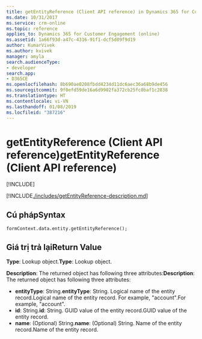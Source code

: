 ```yaml
---
title: getEntityReference (Client API reference) in Dynamics 365 for Customer Engagement| MicrosoftDocs
ms.date: 10/31/2017
ms.service: crm-online
ms.topic: reference
applies_to: Dynamics 365 for Customer Engagement (online)
ms.assetid: 1a66f93d-a47c-4316-91f1-dcf5d09f9d19
author: KumarVivek
ms.author: kvivek
manager: amyla
search.audienceType:
- developer
search.app:
- D365CE
ms.openlocfilehash: 8b690ae0208fbdd4234d11dc6aec36a68b9de456
ms.sourcegitcommit: 9f0efd59de16a6d9902fa372cb25fc0baf1c2838
ms.translationtype: HT
ms.contentlocale: vi-VN
ms.lasthandoff: 01/08/2019
ms.locfileid: "387216"
---
```

# <a name="getentityreference-client-api-reference"></a><span data-ttu-id="80c5e-102">getEntityReference (Client API reference)</span><span class="sxs-lookup"><span data-stu-id="80c5e-102">getEntityReference (Client API reference)</span></span>

[!INCLUDE[](../../../../includes/cc_applies_to_update_9_0_0.md)]

[!INCLUDE[./includes/getEntityReference-description.md](./includes/getEntityReference-description.md)]

## <a name="syntax"></a><span data-ttu-id="80c5e-103">Cú pháp</span><span class="sxs-lookup"><span data-stu-id="80c5e-103">Syntax</span></span>

`formContext.data.entity.getEntityReference();`

## <a name="return-value"></a><span data-ttu-id="80c5e-104">Giá trị trả lại</span><span class="sxs-lookup"><span data-stu-id="80c5e-104">Return Value</span></span>

<span data-ttu-id="80c5e-105">**Type**: Lookup object.</span><span class="sxs-lookup"><span data-stu-id="80c5e-105">**Type**: Lookup object.</span></span>

<span data-ttu-id="80c5e-106">**Description**: The returned object has following three attributes:</span><span class="sxs-lookup"><span data-stu-id="80c5e-106">**Description**: The returned object has following three attributes:</span></span>

- <span data-ttu-id="80c5e-107">**entityType**: String.</span><span class="sxs-lookup"><span data-stu-id="80c5e-107">**entityType**: String.</span></span> <span data-ttu-id="80c5e-108">Logical name of the entity record.</span><span class="sxs-lookup"><span data-stu-id="80c5e-108">Logical name of the entity record.</span></span> <span data-ttu-id="80c5e-109">For example, "account".</span><span class="sxs-lookup"><span data-stu-id="80c5e-109">For example, "account".</span></span>
- <span data-ttu-id="80c5e-110">**id**: String.</span><span class="sxs-lookup"><span data-stu-id="80c5e-110">**id**: String.</span></span> <span data-ttu-id="80c5e-111">GUID value of the entity record.</span><span class="sxs-lookup"><span data-stu-id="80c5e-111">GUID value of the entity record.</span></span>
- <span data-ttu-id="80c5e-112">**name**: (Optional) String.</span><span class="sxs-lookup"><span data-stu-id="80c5e-112">**name**: (Optional) String.</span></span> <span data-ttu-id="80c5e-113">Name of the entity record.</span><span class="sxs-lookup"><span data-stu-id="80c5e-113">Name of the entity record.</span></span> 



